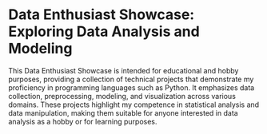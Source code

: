 # Data Enthusiast Showcase: Exploring Data Analysis and Modeling
This Data Enthusiast Showcase is intended for educational and hobby purposes, providing a collection of technical projects that demonstrate my proficiency in programming languages such as Python. It emphasizes data collection, preprocessing, modeling, and visualization across various domains. These projects highlight my competence in statistical analysis and data manipulation, making them suitable for anyone interested in data analysis as a hobby or for learning purposes.
